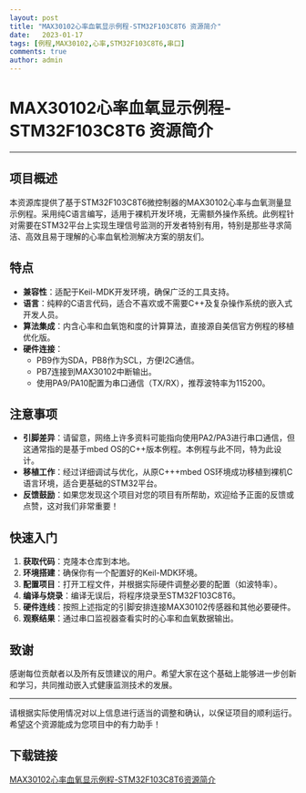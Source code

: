 ```yaml
---
layout: post
title: "MAX30102心率血氧显示例程-STM32F103C8T6 资源简介"
date:   2023-01-17
tags: [例程,MAX30102,心率,STM32F103C8T6,串口]
comments: true
author: admin
---
```

# MAX30102心率血氧显示例程-STM32F103C8T6 资源简介

---

## 项目概述

本资源库提供了基于STM32F103C8T6微控制器的MAX30102心率与血氧测量显示例程。采用纯C语言编写，适用于裸机开发环境，无需额外操作系统。此例程针对需要在STM32平台上实现生理信号监测的开发者特别有用，特别是那些寻求简洁、高效且易于理解的心率血氧检测解决方案的朋友们。

## 特点

- **兼容性**：适配于Keil-MDK开发环境，确保广泛的工具支持。
- **语言**：纯粹的C语言代码，适合不喜欢或不需要C++及复杂操作系统的嵌入式开发人员。
- **算法集成**：内含心率和血氧饱和度的计算算法，直接源自美信官方例程的移植优化版。
- **硬件连接**：
  - PB9作为SDA，PB8作为SCL，方便I2C通信。
  - PB7连接到MAX30102中断输出。
  - 使用PA9/PA10配置为串口通信（TX/RX），推荐波特率为115200。
  
## 注意事项

- **引脚差异**：请留意，网络上许多资料可能指向使用PA2/PA3进行串口通信，但这通常指的是基于mbed OS的C++版本例程。本例程与此不同，特为此设计。
- **移植工作**：经过详细调试与优化，从原C+++mbed OS环境成功移植到裸机C语言环境，适合更基础的STM32平台。
- **反馈鼓励**：如果您发现这个项目对您的项目有所帮助，欢迎给予正面的反馈或点赞，这对我们非常重要！

## 快速入门

1. **获取代码**：克隆本仓库到本地。
2. **环境搭建**：确保你有一个配置好的Keil-MDK环境。
3. **配置项目**：打开工程文件，并根据实际硬件调整必要的配置（如波特率）。
4. **编译与烧录**：编译无误后，将程序烧录至STM32F103C8T6。
5. **硬件连线**：按照上述指定的引脚安排连接MAX30102传感器和其他必要硬件。
6. **观察结果**：通过串口监视器查看实时的心率和血氧数据输出。

## 致谢

感谢每位贡献者以及所有反馈建议的用户。希望大家在这个基础上能够进一步创新和学习，共同推动嵌入式健康监测技术的发展。

---

请根据实际使用情况对以上信息进行适当的调整和确认，以保证项目的顺利运行。希望这个资源能成为您项目中的有力助手！

## 下载链接

[MAX30102心率血氧显示例程-STM32F103C8T6资源简介](https://pan.quark.cn/s/4aef0376715c)